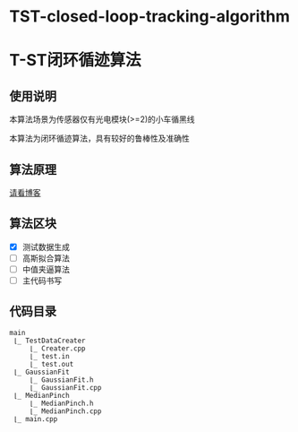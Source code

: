 # TST-closed-loop-tracking-algorithm
# T-ST闭环循迹算法
## 使用说明
本算法场景为传感器仅有光电模块(>=2)的小车循黑线

本算法为闭环循迹算法，具有较好的鲁棒性及准确性
## 算法原理
[请看博客](https://blog.doublecat.cn/post/TST-closed-loop-tracking-algorithm/)
## 算法区块
- [X] 测试数据生成
- [ ] 高斯拟合算法
- [ ] 中值夹逼算法
- [ ] 主代码书写
## 代码目录
```
main
 ⌊_ TestDataCreater
     ⌊_ Creater.cpp
     ⌊_ test.in
     ⌊_ test.out
 ⌊_ GaussianFit
     ⌊_ GaussianFit.h
     ⌊_ GaussianFit.cpp
 ⌊_ MedianPinch
     ⌊_ MedianPinch.h
     ⌊_ MedianPinch.cpp
 ⌊_ main.cpp
 ```
